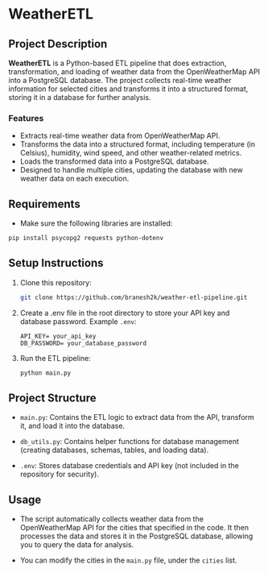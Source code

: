 # WeatherETL

## Project Description

**WeatherETL** is a Python-based ETL pipeline that does extraction, transformation, and loading of weather data from the OpenWeatherMap API into a PostgreSQL database. The project collects real-time weather information for selected cities and transforms it into a structured format, storing it in a database for further analysis.

### Features
- Extracts real-time weather data from OpenWeatherMap API.
- Transforms the data into a structured format, including temperature (in Celsius), humidity, wind speed, and other weather-related metrics.
- Loads the transformed data into a PostgreSQL database.
- Designed to handle multiple cities, updating the database with new weather data on each execution.

## Requirements

* Make sure the following libraries are installed:

```bash 
pip install psycopg2 requests python-dotenv
```

## Setup Instructions
1. Clone this repository:
    ```bash
    git clone https://github.com/branesh2k/weather-etl-pipeline.git
    ```
2. Create a .env file in the root directory to store your API key and database password. Example `.env`:
    ```pyhton
    API_KEY= your_api_key
    DB_PASSWORD= your_database_password
    ```

3. Run the ETL pipeline:
    ```bash
    python main.py
    ```

## Project Structure
* `main.py`: Contains the ETL logic to extract data from the API, transform it, and load it into the database.

* `db_utils.py`: Contains helper functions for database management (creating databases, schemas, tables, and loading data).

* `.env`: Stores database credentials and API key (not included in the repository for security).

## Usage
* The script automatically collects weather data from the OpenWeatherMap API for the cities that specified in the code. It then processes the data and stores it in the PostgreSQL database, allowing you to query the data for analysis.

* You can modify the cities in the `main.py` file, under the `cities` list.